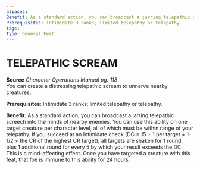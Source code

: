 ```yaml
---
aliases: 
Benefit: As a standard action, you can broadcast a jarring telepathic screech into the minds of nearby enemies. You can use this ability on one target creature per character level, all of which must be within range of your telepathy. If you succeed at an Intimidate check (DC = 15 + 1 per target + 1-1/2 × the CR of the highest CR target), all targets are shaken for 1 round, plus 1 additional round for every 5 by which your result exceeds the DC. This is a mind-affecting effect. Once you have targeted a creature with this feat, that foe is immune to this ability for 24 hours.
Prerequisites: Intimidate 3 ranks; limited telepathy or telepathy.
tags: 
Type: General Feat
---
```

# TELEPATHIC SCREAM
**Source** _Character Operations Manual pg. 118_  
You can create a distressing telepathic scream to unnerve nearby creatures.

**Prerequisites**: Intimidate 3 ranks; limited telepathy or telepathy.

**Benefit**: As a standard action, you can broadcast a jarring telepathic screech into the minds of nearby enemies. You can use this ability on one target creature per character level, all of which must be within range of your telepathy. If you succeed at an Intimidate check (DC = 15 + 1 per target + 1-1/2 × the CR of the highest CR target), all targets are shaken for 1 round, plus 1 additional round for every 5 by which your result exceeds the DC. This is a mind-affecting effect. Once you have targeted a creature with this feat, that foe is immune to this ability for 24 hours.